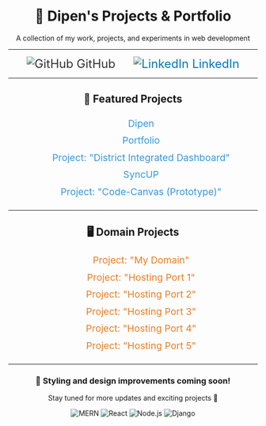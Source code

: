 <div align="center">
  <h1>💼 Dipen's Projects & Portfolio</h1>
  <p>A collection of my work, projects, and experiments in web development</p>
  <hr>
  
  <div>
    <a href="https://github.com/DOodle25" style="font-size: 1.5rem; color: #333; text-decoration: none; margin: 0 15px;">
      <img src="https://img.shields.io/badge/GitHub-black?style=flat&logo=github&logoColor=white" alt="GitHub" />
      GitHub
    </a>
    <a href="https://www.linkedin.com/in/dipen-patel-792296260/" style="font-size: 1.5rem; color: #0077b5; text-decoration: none; margin: 0 15px;">
      <img src="https://img.shields.io/badge/LinkedIn-0077b5?style=flat&logo=linkedin&logoColor=white" alt="LinkedIn" />
      LinkedIn
    </a>
  </div>
  
  <hr>

  <h2>🌟 Featured Projects</h2>
  <ul style="list-style: none; font-size: 1.2rem; line-height: 1.8;">
    <li><a href="Dipen.html" style="color: #3498db; text-decoration: none;">Dipen</a></li>
    <li><a href="https://portfolio-mdgq.onrender.com" style="color: #3498db; text-decoration: none;">Portfolio</a></li>
    <li><a href="https://didfrontend.onrender.com/" style="color: #3498db; text-decoration: none;">Project: "District Integrated Dashboard"</a></li>
    <li><a href="https://github.com/DOodle25/SyncUP" style="color: #3498db; text-decoration: none;">SyncUP</a></li>
    <li><a href="Project-CodeCanvas-Login-Signup/Code-Canvas-Landing-Page.html" style="color: #3498db; text-decoration: none;">Project: "Code-Canvas (Prototype)"</a></li>
  </ul>

  <hr>

  <h2>🖥️ Domain Projects</h2>
  <ul style="list-style: none; font-size: 1.2rem; line-height: 1.8;">
    <li><a href="https://www.alynor.wiki" style="color: #e67e22; text-decoration: none;">Project: "My Domain"</a></li>
    <li><a href="https://1.alynor.wiki" style="color: #e67e22; text-decoration: none;">Project: "Hosting Port 1"</a></li>
    <li><a href="https://2.alynor.wiki" style="color: #e67e22; text-decoration: none;">Project: "Hosting Port 2"</a></li>
    <li><a href="https://3.alynor.wiki" style="color: #e67e22; text-decoration: none;">Project: "Hosting Port 3"</a></li>
    <li><a href="https://4.alynor.wiki" style="color: #e67e22; text-decoration: none;">Project: "Hosting Port 4"</a></li>
    <li><a href="https://5.alynor.wiki" style="color: #e67e22; text-decoration: none;">Project: "Hosting Port 5"</a></li>
  </ul>

  <hr>
  
  <h3>🎨 Styling and design improvements coming soon!</h3>
  <p>Stay tuned for more updates and exciting projects 🚀</p>
  <div>
    <img src="https://img.shields.io/badge/MERN-stack-green" alt="MERN" />
    <img src="https://img.shields.io/badge/React-blue" alt="React" />
    <img src="https://img.shields.io/badge/Node.js-brightgreen" alt="Node.js" />
    <img src="https://img.shields.io/badge/Django-darkgreen" alt="Django" />
  </div>
</div>
